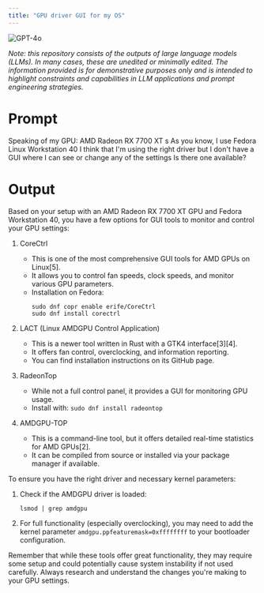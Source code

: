 ```yaml
---
title: "GPU driver GUI for my OS"
---
```

![GPT-4o](https://img.shields.io/badge/GPT--4o-3333FF?style=for-the-badge&logo=openai&logoColor=white)



*Note: this repository consists of the outputs of large language models (LLMs). In many cases, these are unedited or minimally edited. The information provided is for demonstrative purposes only and is intended to highlight constraints and capabilities in LLM applications and prompt engineering strategies.*


# Prompt

Speaking of my GPU: AMD Radeon RX 7700 XT s
As you know, I use Fedora Linux Workstation 40
I think that I'm using the right driver but I don't have a GUI where I can see or change any of the settings
Is there one available?

# Output

Based on your setup with an AMD Radeon RX 7700 XT GPU and Fedora Workstation 40, you have a few options for GUI tools to monitor and control your GPU settings:

1. CoreCtrl
   - This is one of the most comprehensive GUI tools for AMD GPUs on Linux[5].
   - It allows you to control fan speeds, clock speeds, and monitor various GPU parameters.
   - Installation on Fedora: 
     ```
     sudo dnf copr enable erife/CoreCtrl
     sudo dnf install corectrl
     ```

2. LACT (Linux AMDGPU Control Application)
   - This is a newer tool written in Rust with a GTK4 interface[3][4].
   - It offers fan control, overclocking, and information reporting.
   - You can find installation instructions on its GitHub page.

3. RadeonTop
   - While not a full control panel, it provides a GUI for monitoring GPU usage.
   - Install with: `sudo dnf install radeontop`

4. AMDGPU-TOP
   - This is a command-line tool, but it offers detailed real-time statistics for AMD GPUs[2].
   - It can be compiled from source or installed via your package manager if available.

To ensure you have the right driver and necessary kernel parameters:

1. Check if the AMDGPU driver is loaded:
   ```
   lsmod | grep amdgpu
   ```

2. For full functionality (especially overclocking), you may need to add the kernel parameter `amdgpu.ppfeaturemask=0xffffffff` to your bootloader configuration.

Remember that while these tools offer great functionality, they may require some setup and could potentially cause system instability if not used carefully. Always research and understand the changes you're making to your GPU settings.

 